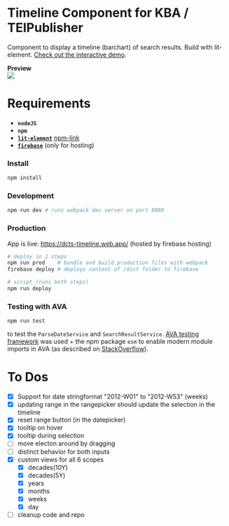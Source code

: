 # Timeline Component for KBA / TEIPublisher

Component to display a timeline (barchart) of search results. Build with lit-element. [Check out the interactive demo](https://dcts-timeline.web.app/).

**Preview**<br>
<a href="https://dcts-timeline.web.app/"><img src="https://user-images.githubusercontent.com/44790691/81136032-a79af380-8f5a-11ea-8191-03a0e739c45d.png"></a>

# Requirements
- **`nodeJS`**
- **`npm`**
- [**`lit-element`**](https://lit-element.polymer-project.org/) [npm-link](https://www.npmjs.com/package/lit-element)
- [**`firebase`**](https://firebase.google.com/docs/cli) (only for hosting)

### Install
```bash
npm install
```

### Development
```bash
npm run dev # runs webpack dev server on port 8080
```

### Production
App is live: https://dcts-timeline.web.app/ (hosted by firebase hosting)
```bash
# deploy in 2 steps
npm run prod    # bundle and build production files with webpack
firebase deploy # deploys content of /dist folder to firebase

# script (runs both steps)
npm run deploy
```

### Testing with AVA
```
npm run test
```
to test the `ParseDateService` and `SearchResultService`. [AVA testing framework](https://github.com/avajs/ava) was used + the npm package `esm` to enable modern module imports in AVA (as described on [StackOverflow](https://stackoverflow.com/a/55803624/6272061)).


# To Dos
- [x] Support for date stringformat "2012-W01" to "2012-W53" (weeks)
- [x] updating range in the rangepicker should update the selection in the timeline
- [x] reset range button (in the datepicker)
- [x] tooltip on hover
- [x] tooltip during selection
- [ ] move electon around by dragging
- [ ] distinct behavior for both inputs
- [x] custom views for all 6 scopes
  - [x] decades(10Y)
  - [x] decades(5Y)
  - [x] years
  - [x] months
  - [x] weeks
  - [x] day
- [ ] cleanup code and repo
